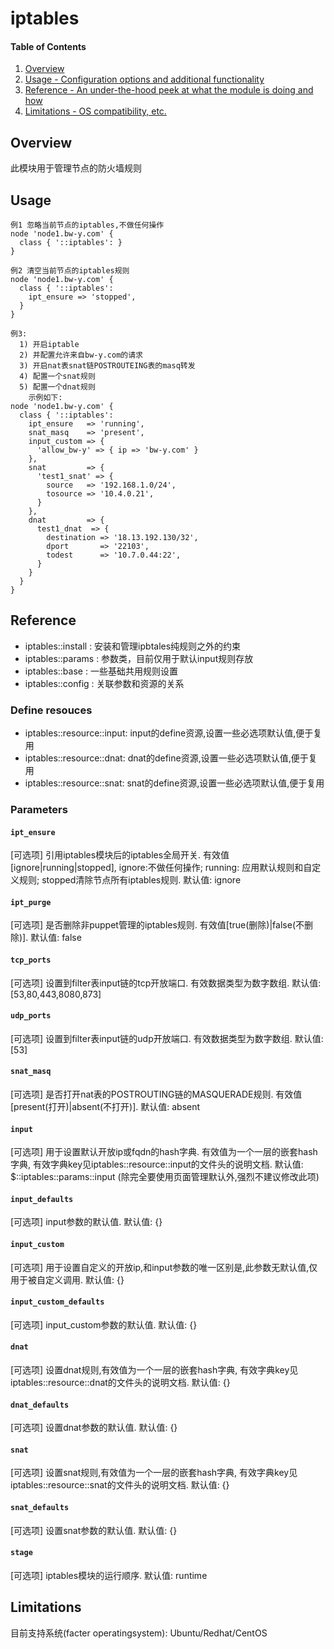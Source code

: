# iptables

#### Table of Contents

1. [Overview](#overview)
2. [Usage - Configuration options and additional functionality](#usage)
3. [Reference - An under-the-hood peek at what the module is doing and how](#reference)
4. [Limitations - OS compatibility, etc.](#limitations)

## Overview

此模块用于管理节点的防火墙规则

## Usage

```
例1 忽略当前节点的iptables,不做任何操作
node 'node1.bw-y.com' {
  class { '::iptables': }
}
```

```
例2 清空当前节点的iptables规则
node 'node1.bw-y.com' {
  class { '::iptables': 
    ipt_ensure => 'stopped',
  }
}
```

```
例3: 
  1) 开启iptable
  2) 并配置允许来自bw-y.com的请求
  3) 开启nat表snat链POSTROUTEING表的masq转发
  4) 配置一个snat规则
  5) 配置一个dnat规则
    示例如下:   
node 'node1.bw-y.com' {
  class { '::iptables': 
    ipt_ensure   => 'running',
    snat_masq    => 'present',
    input_custom => {
      'allow_bw-y' => { ip => 'bw-y.com' }
    },
    snat         => {
      'test1_snat' => {
        source   => '192.168.1.0/24',
        tosource => '10.4.0.21',
      }
    },
    dnat         => {
      test1_dnat  => {
        destination => '18.13.192.130/32',
        dport       => '22103',
        todest      => '10.7.0.44:22',
      }
    }
  }
}
```
 
## Reference

* iptables::install : 安装和管理ipbtales纯规则之外的约束
* iptables::params : 参数类，目前仅用于默认input规则存放
* iptables::base : 一些基础共用规则设置
* iptables::config : 关联参数和资源的关系

### Define resouces

* iptables::resource::input: input的define资源,设置一些必选项默认值,便于复用
* iptables::resource::dnat: dnat的define资源,设置一些必选项默认值,便于复用
* iptables::resource::snat: snat的define资源,设置一些必选项默认值,便于复用

### Parameters

#### `ipt_ensure`
[可选项] 引用iptables模块后的iptables全局开关. 有效值[ignore|running|stopped], ignore:不做任何操作; running: 应用默认规则和自定义规则; stopped清除节点所有iptables规则. 默认值: ignore

#### `ipt_purge`
[可选项] 是否删除非puppet管理的iptables规则. 有效值[true(删除)|false(不删除)]. 默认值: false

#### `tcp_ports`
[可选项] 设置到filter表input链的tcp开放端口. 有效数据类型为数字数组. 默认值: [53,80,443,8080,873]

#### `udp_ports` 
[可选项] 设置到filter表input链的udp开放端口. 有效数据类型为数字数组. 默认值: [53]

#### `snat_masq`
[可选项] 是否打开nat表的POSTROUTING链的MASQUERADE规则. 有效值[present(打开)|absent(不打开)]. 默认值: absent

#### `input`
[可选项] 用于设置默认开放ip或fqdn的hash字典. 有效值为一个一层的嵌套hash字典, 有效字典key见iptables::resource::input的文件头的说明文档. 默认值: $::iptables::params::input (除完全要使用页面管理默认外,强烈不建议修改此项)

#### `input_defaults`
[可选项] input参数的默认值. 默认值: {}

#### `input_custom`
[可选项] 用于设置自定义的开放ip,和input参数的唯一区别是,此参数无默认值,仅用于被自定义调用. 默认值: {}

#### `input_custom_defaults`
[可选项] input_custom参数的默认值. 默认值: {}

#### `dnat`
[可选项] 设置dnat规则,有效值为一个一层的嵌套hash字典, 有效字典key见iptables::resource::dnat的文件头的说明文档. 默认值: {}

#### `dnat_defaults`
[可选项] 设置dnat参数的默认值. 默认值: {}

#### `snat`
[可选项] 设置snat规则,有效值为一个一层的嵌套hash字典, 有效字典key见iptables::resource::snat的文件头的说明文档. 默认值: {}

#### `snat_defaults`
[可选项] 设置snat参数的默认值. 默认值: {}

#### `stage`
[可选项] iptables模块的运行顺序. 默认值: runtime

## Limitations

目前支持系统(facter operatingsystem): Ubuntu/Redhat/CentOS 
